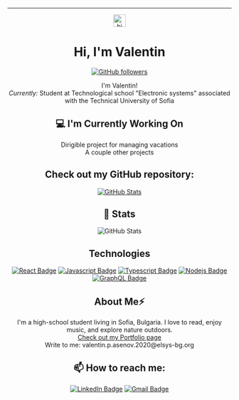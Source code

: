---

<p align="center">
  <img src="https://user-images.githubusercontent.com/1303154/88677602-1635ba80-d120-11ea-84d8-d263ba5fc3c0.gif" width="28px" height="28px" alt="hi">
  <br>
  <h1 align="center">Hi, I'm Valentin</h1>
</p>

<p align="center">
  <a href="https://github.com/alt-plus-f4?tab=followers">
    <img src="https://img.shields.io/github/followers/alt-plus-f4.svg?style=social&label=Follow" alt="GitHub followers" />
  </a>
</p>

<p align="center">
  I'm Valentin!<br>
  <i>Currently:</i> Student at Technological school "Electronic systems" associated with the Technical University of Sofia
</p>

<h2 align="center">💻 I'm Currently Working On</h2>

<p align="center">
  Dirigible project for managing vacations<br>
  A couple other projects
</p>

<h2 align="center">Check out my GitHub repository:</h2>

<p align="center">
  <a href="https://github.com/alt-plus-f4/codbex-internship">
    <img src="https://github-readme-stats.vercel.app/api/pin/?username=alt-plus-f4&repo=codbex-internship" alt="GitHub Stats" />
  </a>
</p>

<h2 align="center">👀 Stats</h2>

<p align="center">
  <img src="https://github-readme-streak-stats.herokuapp.com/?user=alt-plus-f4" alt="GitHub Stats" />
</p>

<h2 align="center">Technologies</h2>

<p align="center">
  <a href="#"><img src="https://img.shields.io/badge/-React-61DBFB?style=for-the-badge&labelColor=black&logo=react&logoColor=61DBFB" alt="React Badge"/></a>
  <a href="#"><img src="https://img.shields.io/badge/-Javascript-F0DB4F?style=for-the-badge&labelColor=black&logo=javascript&logoColor=F0DB4F" alt="Javascript Badge"/></a>
  <a href="#"><img src="https://img.shields.io/badge/-Typescript-007acc?style=for-the-badge&labelColor=black&logo=typescript&logoColor=007acc" alt="Typescript Badge"/></a>
  <a href="#"><img src="https://img.shields.io/badge/-Nodejs-3C873A?style=for-the-badge&labelColor=black&logo=node.js&logoColor=3C873A" alt="Nodejs Badge"/></a>
  <a href="#"><img src="https://img.shields.io/badge/-GraphQl-e535ab?style=for-the-badge&labelColor=black&logo=graphql&logoColor=e535ab" alt="GraphQL Badge"/></a>
</p>

<h2 align="center">About Me⚡</h2>

<p align="center">
  I'm a high-school student living in Sofia, Bulgaria. I love to read, enjoy music, and explore nature outdoors.
  <br>
  <a href="https://assenov.me">Check out my Portfolio page</a>
  <br>
  <a>Write to me: valentin.p.asenov.2020@elsys-bg.org</a>
</p>

<h2 align="center">📫 How to reach me:</h2>

<p align="center">
  <a href="https://www.linkedin.com/in/valentin-assenov"><img src="https://img.shields.io/badge/LinkedIn-0077B5?style=for-the-badge&logo=linkedin&logoColor=white" alt="LinkedIn Badge"/></a>
  <a href="mailto:ConnectWith@valentin.p.asenov.2020@elsys-bg.org"><img src="https://img.shields.io/badge/Gmail-D14836?style=for-the-badge&logo=gmail&logoColor=white" alt="Gmail Badge"/></a>
</p>
